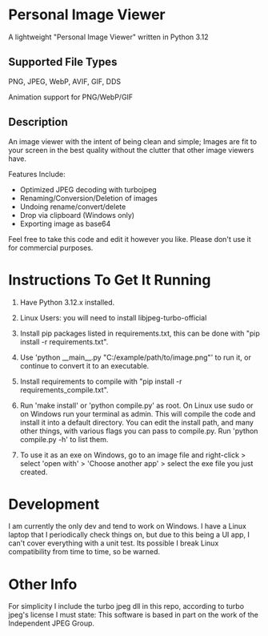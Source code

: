 # Personal Image Viewer

A lightweight "Personal Image Viewer" written in Python 3.12

## Supported File Types

PNG, JPEG, WebP, AVIF, GIF, DDS

Animation support for PNG/WebP/GIF

## Description

An image viewer with the intent of being clean and simple; Images are fit to your screen in the best quality without
the clutter that other image viewers have.

Features Include:
* Optimized JPEG decoding with turbojpeg
* Renaming/Conversion/Deletion of images
* Undoing rename/convert/delete
* Drop via clipboard (Windows only)
* Exporting image as base64

Feel free to take this code and edit it however you like. Please don't use it for commercial purposes.

# Instructions To Get It Running

1. Have Python 3.12.x installed.

2. Linux Users: you will need to install libjpeg-turbo-official

3. Install pip packages listed in requirements.txt, this can be done with "pip install -r requirements.txt".

4. Use 'python \_\_main\_\_.py "C:/example/path/to/image.png"' to run it, or continue to convert it to an executable.

5. Install requirements to compile with "pip install -r requirements_compile.txt".

6. Run 'make install' or 'python compile.py' as root. On Linux use sudo or on Windows run your terminal as admin. This will compile the code and install it into a default directory. You can edit the install path, and many other things, with various flags you can pass to compile.py. Run 'python compile.py -h' to list them.

7. To use it as an exe on Windows, go to an image file and right-click > select 'open with' > 'Choose another app' > select the exe file you just created.

# Development

I am currently the only dev and tend to work on Windows. I have a Linux laptop that I periodically check things on, but due to this being a UI app, I can't cover everything with a unit test. Its possible I break Linux compatibility from time to time, so be warned.

# Other Info

For simplicity I include the turbo jpeg dll in this repo, according to turbo jpeg's license I must state:
This software is based in part on the work of the Independent JPEG Group.
